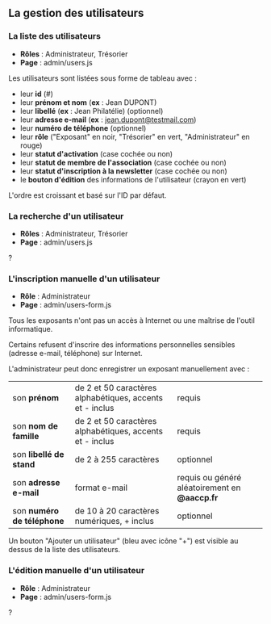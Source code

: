 ## La gestion des utilisateurs

### La liste des utilisateurs

- **Rôles** : Administrateur, Trésorier
- **Page** : admin/users.js

Les utilisateurs sont listées sous forme de tableau avec :

- leur **id** (#)
- leur **prénom et nom** (**ex** : Jean DUPONT)
- leur **libellé** (**ex** : Jean Philatélie) (optionnel)
- leur **adresse e-mail** (**ex** : jean.dupont@testmail.com)
- leur **numéro de téléphone** (optionnel)
- leur **rôle** ("Exposant" en noir, "Trésorier" en vert, "Administrateur" en rouge)
- leur **statut d'activation** (case cochée ou non)
- leur **statut de membre de l'association** (case cochée ou non)
- leur **statut d'inscription à la newsletter** (case cochée ou non)
- le **bouton d'édition** des informations de l'utilisateur (crayon en vert)

L'ordre est croissant et basé sur l'ID par défaut.

### La recherche d'un utilisateur

- **Rôles** : Administrateur, Trésorier
- **Page** : admin/users.js

?

### L'inscription manuelle d'un utilisateur

- **Rôle** : Administrateur
- **Page** : admin/users-form.js

Tous les exposants n'ont pas un accès à Internet ou une maîtrise de l'outil informatique.

Certains refusent d'inscrire des informations personnelles sensibles (adresse e-mail, téléphone) sur Internet.

L'administrateur peut donc enregistrer un exposant manuellement avec :

||||
|-|-|-|
|son **prénom**|de 2 et 50 caractères alphabétiques, accents et - inclus|requis|
|son **nom de famille**|de 2 et 50 caractères alphabétiques, accents et - inclus|requis|
|son **libellé de stand**|de 2 à 255 caractères|optionnel|
|son **adresse e-mail**|format e-mail|requis ou généré aléatoirement en **@aaccp.fr**|
|son **numéro de téléphone**|de 10 à 20 caractères numériques, + inclus|optionnel|

Un bouton "Ajouter un utilisateur" (bleu avec icône "+") est visible au dessus de la liste des utilisateurs.

### L'édition manuelle d'un utilisateur

- **Rôle** : Administrateur
- **Page** : admin/users-form.js

?
